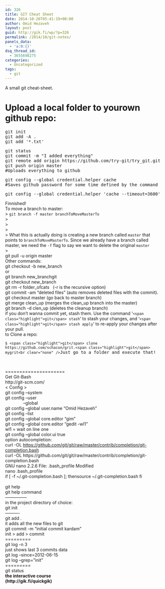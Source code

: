 ```yaml
---
id: 326
title: GIT Cheat Sheet
date: 2014-10-26T05:41:19+00:00
author: Omid Hezaveh
layout: post
guid: http://gik.fi/wp/?p=326
permalink: /2014/10/git-notes/
panels_data:
  - 'a:0:{}'
dsq_thread_id:
  - 3655698275
categories:
  - Uncategorized
tags:
  - git
---
```

<div>
  A small git cheat-sheet.
</div>

<div>
</div>

<!--more-->

<div>
</div>

# Upload a local folder to yourown github repo:

<div>
  <pre class="lang:default decode:true ">git init
git add -A .
git add '*.txt'</pre>
</div>

<div>
</div>

<!--more-->

<div>
  <pre class="lang:default decode:true ">git status
git commit -m "I added everything"
git remote add origin https://github.com/try-git/try_git.git
git push origin master
#Uploads everything to github</pre>
</div>

<div>
</div>

<div>
  <pre class="command-line"><span class="command">git config --global credential.helper cache
#Saves github password for some time defined by the command below: 
</span></pre>
  
  <pre class="command-line"><span class="command">git config --global credential.helper 'cache --timeout=3600'</span></pre>
</div>

<div>
  Finnished!
</div>

<div>
</div>

<div>
  To move a branch to master:
</div>

<div>
  > <code>git branch -f master branchToMoveMasterTo</code><br /> >
</div>

<div>
  ><br /> >
</div>

<div>
  > What this is actually doing is creating a new branch called <code>master</code> that points to <code>branchToMoveMasterTo</code>. Since we already have a branch called master, we need the <code>-f</code> flag to say we want to delete the original <code>master</code><br /> >
</div>

<div>
</div>

<div>
  <div>
    <span class="highlight">git</span> pull -u origin master
  </div>
</div>

<div>
</div>

<div>
  Other commands:
</div>

<div>
</div>

<div>
  <span class="highlight">git</span> checkout -b new_branch
</div>

<div>
</div>

<div>
  or
</div>

<div>
  <span class="highlight">git</span> branch new_branchgit
</div>

<div>
  <span class="highlight">git</span> checkout new_branch
</div>

<div>
</div>

<div>
  <span class="highlight">git</span> rm -r folder_ofcats   (-r is the recursive option)
</div>

<div>
</div>

<div>
  <span class="highlight">git</span> commit -am &#8220;deleted files&#8221; (auto removes deleted files with the commit).
</div>

<div>
</div>

<div>
  <span class="highlight">git</span> checkout master (go back to master branch)
</div>

<div>
</div>

<div>
  <span class="highlight">git</span> merge clean_up (merges the clean_up branch into the master)
</div>

<div>
</div>

<div>
  <span class="highlight">git</span> branch -d clen_up (deletes the cleanup branch)
</div>

<div>
</div>

<div>
  if you don&#8217;t wanna commit yet, stash them. Use the command &#8216;<code>&lt;span class="highlight"&gt;git&lt;/span&gt; stash</code>&#8216; to stash your changes, and &#8216;<code>&lt;span class="highlight"&gt;git&lt;/span&gt; stash apply</code>&#8216; to re-apply your changes after your pull.
</div>

<div>
</div>

<div>
</div>

<div>
</div>

<div>
  to Clone a repo:
</div>

<div>
  <pre xml:space="preserve"><code>$ &lt;span class="highlight"&gt;git&lt;/span&gt; clone https://github.com/schacon/grit.&lt;span class="highlight"&gt;git&lt;/span&gt; mygrit&lt;br clear="none" /&gt;</code>Just go to a folder and execute that! <br clear="none" /><br clear="none" /><br clear="none" /></pre>
</div>

<div>
  =====================
</div>

<div>
</div>

<div>
</div>

<div>
</div>

<div>
  Get <span class="highlight">Git</span>-Bash
</div>

<div>
  http://<span class="highlight">git</span>-scm.com/
</div>

<div>
</div>

<div>
  < Config >
</div>

<div>
  <span class="highlight">git</span> config &#8211;system
</div>

<div>
  <span class="highlight">git</span> config &#8211;user
</div>

<div>
                 &#8211;global
</div>

<div>
  <span class="highlight">git</span> config &#8211;global user.name &#8220;Omid Hezaveh&#8221;
</div>

<div>
</div>

<div>
  <span class="highlight">git</span> config &#8211;list
</div>

<div>
</div>

<div>
  <span class="highlight">git</span> config &#8211;global core.editor &#8220;gim&#8221;
</div>

<div>
</div>

<div>
  <span class="highlight">git</span> config &#8211;global core.editor &#8220;gedit -wl1&#8221;
</div>

<div>
</div>

<div>
  wl1 = wait on line one
</div>

<div>
</div>

<div>
  <span class="highlight">git</span> config &#8211;global color.ui true
</div>

<div>
</div>

<div>
  option autocompletion:
</div>

<div>
  curl -OL <a href="https://github.com/git/git/raw/master/contrib/completion/git-completion.bash" target="_blank" shape="rect">https://github.com/<span class="highlight">git</span>/<span class="highlight">git</span>/raw/master/contrib/completion/<span class="highlight">git</span>-completion.bash</a>
</div>

<div>
</div>

<div>
  curl -OL https://github.com/<span class="highlight">git</span>/<span class="highlight">git</span>/raw/master/contrib/completion/<span class="highlight">git</span>-completion.bash
</div>

<div>
  GNU nano 2.2.6 File: .bash_profile Modified
</div>

<div>
</div>

<div>
  nano .bash_profile<br clear="none" />if [ -f ~/.<span class="highlight">git</span>-completion.bash ]; thensource ~/.<span class="highlight">git</span>-completion.bash fi<br clear="none" /><br clear="none" />
</div>

<div>
</div>

<div>
</div>

<div>
  <span class="highlight">git</span> help
</div>

<div>
</div>

<div>
  <span class="highlight">git</span> help command
</div>

<div>
</div>

<div>
</div>

<div>
  &#8212;&#8212;&#8212;&#8212;&#8212;
</div>

<div>
  in the project directory of choice:
</div>

<div>
  <span class="highlight">git</span> init
</div>

<div>
</div>

<div>
</div>

<div>
  &#8212;&#8212;&#8212;-
</div>

<div>
  <span class="highlight">git</span> add .
</div>

<div>
  it adds all the new files to <span class="highlight">git</span>
</div>

<div>
</div>

<div>
  <span class="highlight">git</span> commit -m &#8220;initial commit kardam&#8221;
</div>

<div>
</div>

<div>
</div>

<div>
  init > add > commit
</div>

<div>
</div>

<div>
  =========
</div>

<div>
</div>

<div>
  <span class="highlight">git</span> log -n 3
</div>

<div>
</div>

<div>
  just shows last 3 commits data
</div>

<div>
  <span class="highlight">git</span> log &#8211;since=2012-06-15
</div>

<div>
</div>

<div>
  <span class="highlight">git</span> log &#8211;grep=&#8221;init&#8221;
</div>

<div>
</div>

<div>
</div>

<div>
  =========
</div>

<div>
</div>

<div>
  <span class="highlight">git</span> status
</div>

<div>
</div>

<div>
</div>

<div>
  <div>
    <strong>the interactive course </strong>
  </div>
  
  <div>
    <strong>(http://gik.fi/quickgik)</strong>
  </div>
</div>